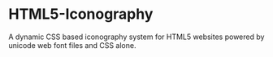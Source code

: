 # HTML5-Iconography
A dynamic CSS based iconography system for HTML5 websites powered by unicode web font files and CSS alone.
